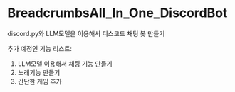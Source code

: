 # BreadcrumbsAll_In_One_DiscordBot
discord.py와 LLM모델을 이용해서 디스코드 채팅 봇 만들기

추가 예정인 기능 리스트:
1. LLM모델 이용해서 채팅 기능 만들기
2. 노래기능 만들기
3. 간단한 게임 추가
